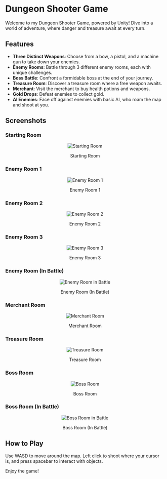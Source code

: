 # Dungeon Shooter Game

Welcome to my Dungeon Shooter Game, powered by Unity! Dive into a world of adventure, where danger and treasure await at every turn.

## Features

- **Three Distinct Weapons**: Choose from a bow, a pistol, and a machine gun to take down your enemies.
- **Enemy Rooms**: Battle through 3 different enemy rooms, each with unique challenges.
- **Boss Battle**: Confront a formidable boss at the end of your journey.
- **Treasure Room**: Discover a treasure room where a free weapon awaits.
- **Merchant**: Visit the merchant to buy health potions and weapons.
- **Gold Drops**: Defeat enemies to collect gold.
- **AI Enemies**: Face off against enemies with basic AI, who roam the map and shoot at you.

## Screenshots

### Starting Room
<div align="center">
    <img src="https://i.imgur.com/bjBdRZP.png" alt="Starting Room">
    <br>
    <p>Starting Room</p>
</div>

### Enemy Room 1
<div align="center">
    <img src="https://i.imgur.com/BupywLU.png" alt="Enemy Room 1">
    <br>
    <p>Enemy Room 1</p>
</div>

### Enemy Room 2
<div align="center">
    <img src="https://i.imgur.com/77XjPes.png" alt="Enemy Room 2">
    <br>
    <p>Enemy Room 2</p>
</div>

### Enemy Room 3
<div align="center">
    <img src="https://i.imgur.com/VVFCMar.png" alt="Enemy Room 3">
    <br>
    <p>Enemy Room 3</p>
</div>

### Enemy Room (In Battle)
<div align="center">
    <img src="https://i.imgur.com/5hOqSel.png" alt="Enemy Room in Battle">
    <br>
    <p>Enemy Room (In Battle)</p>
</div>

### Merchant Room
<div align="center">
    <img src="https://i.imgur.com/SR2Qerp.png" alt="Merchant Room">
    <br>
    <p>Merchant Room</p>
</div>

### Treasure Room
<div align="center">
    <img src="https://i.imgur.com/B7x85lv.png" alt="Treasure Room">
    <br>
    <p>Treasure Room</p>
</div>

### Boss Room
<div align="center">
    <img src="https://i.imgur.com/2xPJhUF.png" alt="Boss Room">
    <br>
    <p>Boss Room</p>
</div>

### Boss Room (In Battle)
<div align="center">
    <img src="https://i.imgur.com/u5jUkhu.png" alt="Boss Room in Battle">
    <br>
    <p>Boss Room (In Battle)</p>
</div>

## How to Play

Use WASD to move around the map. Left click to shoot where your cursor is, and press spacebar to interact with objects. 

Enjoy the game!
